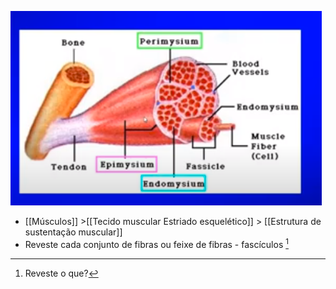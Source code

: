 ![Pasted image 20210417164304.png](Pasted%20image%2020210417164304.png)
+ [[Músculos]] >[[Tecido muscular Estriado esquelético]] >  [[Estrutura de sustentação muscular]] 
+ Reveste cada conjunto de fibras ou feixe de fibras - fascículos [^928993]

[^928993]: Reveste o que?
